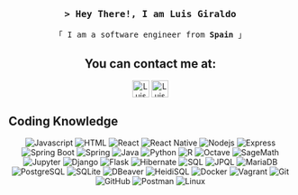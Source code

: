
<!-- Intro  -->
<h3 align="center">
        <samp>&gt; Hey There!, I am Luis Giraldo</samp>
</h3>

<p align="center"> 
  <samp>
    「 I am a software engineer from <b>Spain</b> 」
    <br>
  </samp>
</p>

<!-- Contact Section -->
<h2 align="center">You can contact me at:</h2>
    <p align="center">
      <a href="https://www.linkedin.com/in/luis-giraldo-santiago-395a38328/" target="blank"><img align="center"
         src="https://img.shields.io/badge/linkedin-%231DA1F2.svg?style=for-the-badge&logo=linkedin&logoColor=white"
         alt="Luis Giraldo" height="30"/></a>
      <a href="mailto:luisgirsan@gmail.com" target="blank"><img align="center"
         src="https://img.shields.io/badge/gmail-EA4335.svg?style=for-the-badge&logo=gmail&logoColor=white"
         alt="Luis Giraldo" height="30"/></a>
      <br>
    </p>

## Coding Knowledge
<div align="center">
  
  ![Javascript](https://img.shields.io/badge/Javascript-F0DB4F?style=for-the-badge&labelColor=black&logo=javascript&logoColor=F0DB4F)
  ![HTML](https://img.shields.io/badge/HTML5-E34F26?style=for-the-badge&logo=html5&logoColor=white)
  ![React](https://img.shields.io/badge/-React-61DBFB?style=for-the-badge&labelColor=black&logo=react&logoColor=61DBFB)
  ![React Native](https://img.shields.io/badge/React_Native-20232A?style=for-the-badge&logo=react&logoColor=61DAFB)
  ![Nodejs](https://img.shields.io/badge/Node.js-3C873A?style=for-the-badge&labelColor=black&logo=node.js&logoColor=3C873A)
  ![Express](https://img.shields.io/badge/Express.js-404D59?style=for-the-badge&logo=express&logoColor=white)
  ![Spring Boot](https://img.shields.io/badge/Spring_Boot-6DB33F?style=for-the-badge&labelColor=black&logo=spring-boot&logoColor=6DB33F)
  ![Spring](https://img.shields.io/badge/Spring-6DB33F?style=for-the-badge&labelColor=black&logo=spring&logoColor=6DB33F)
  ![Java](https://img.shields.io/badge/Java-007396?style=for-the-badge&logo=java&logoColor=orange&labelColor=black&color=blue)
  ![Python](https://img.shields.io/badge/Python-3776AB?style=for-the-badge&logo=python&logoColor=white)
  ![R](https://img.shields.io/badge/R-276DC3?style=for-the-badge&logo=r&logoColor=white)
  ![Octave](https://img.shields.io/badge/Octave-0790C0?style=for-the-badge&logo=octave&logoColor=white)
  ![SageMath](https://img.shields.io/badge/SageMath-5A5A5A?style=for-the-badge&logo=sagemath&logoColor=white)
  ![Jupyter](https://img.shields.io/badge/Jupyter-F37626?style=for-the-badge&logo=jupyter&logoColor=white)
  ![Django](https://img.shields.io/badge/Django-092E20?style=for-the-badge&logo=django&logoColor=white)
  ![Flask](https://img.shields.io/badge/Flask-000000?style=for-the-badge&logo=flask&logoColor=white)
  ![Hibernate](https://img.shields.io/badge/Hibernate-59666C?style=for-the-badge&logo=hibernate&logoColor=white)
  ![SQL](https://img.shields.io/badge/SQL-4479A1?style=for-the-badge&logo=database&logoColor=white)
  ![JPQL](https://img.shields.io/badge/JPQL-CC2927?style=for-the-badge&logo=hibernate&logoColor=white)
  ![MariaDB](https://img.shields.io/badge/MariaDB-003545?style=for-the-badge&logo=mariadb&logoColor=white)
  ![PostgreSQL](https://img.shields.io/badge/PostgreSQL-336791?style=for-the-badge&logo=postgresql&logoColor=white)
  ![SQLite](https://img.shields.io/badge/SQLite-003B57?style=for-the-badge&logo=sqlite&logoColor=white)
  ![DBeaver](https://img.shields.io/badge/DBeaver-1F425F?style=for-the-badge&logo=database&logoColor=white)
  ![HeidiSQL](https://img.shields.io/badge/HeidiSQL-0078D6?style=for-the-badge&logo=microsoft-access&logoColor=white)
  ![Docker](https://img.shields.io/badge/Docker-2496ED?style=for-the-badge&logo=docker&logoColor=white)
  ![Vagrant](https://img.shields.io/badge/Vagrant-1563FF?style=for-the-badge&logo=vagrant&logoColor=white)
  ![Git](https://img.shields.io/badge/Git-F05032?style=for-the-badge&logo=git&logoColor=white)
  ![GitHub](https://img.shields.io/badge/GitHub-181717?style=for-the-badge&logo=github&logoColor=white)
  ![Postman](https://img.shields.io/badge/Postman-FF6C37?style=for-the-badge&logo=postman&labelColor=black)
  ![Linux](https://img.shields.io/badge/Linux-FCC624?style=for-the-badge&logo=linux&labelColor=black&color=blue)

</div>


<br/>

